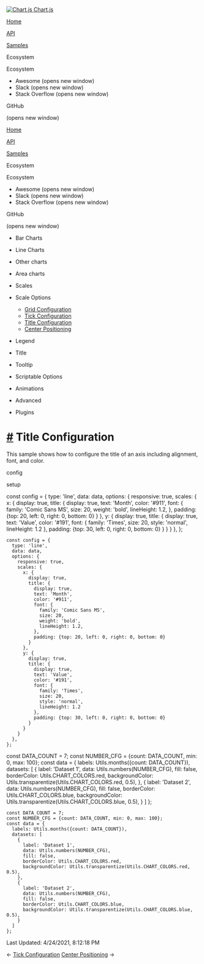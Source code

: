 <a href="/docs/3.2.0/" class="home-link router-link-active"><img src="/docs/3.2.0/favicon.ico" alt="Chart.js" class="logo" /> <span class="site-name can-hide">Chart.js</span></a>

<a href="/docs/3.2.0/" class="nav-link">Home</a>

<a href="/docs/3.2.0/api/" class="nav-link">API</a>

<a href="/docs/3.2.0/samples/" class="nav-link router-link-active">Samples</a>

<span class="title">Ecosystem</span> <span class="arrow down"></span>

<span class="title">Ecosystem</span> <span class="arrow right"></span>

-   Awesome
    <span class="sr-only">(opens new window)</span>
-   Slack
    <span class="sr-only">(opens new window)</span>
-   Stack Overflow
    <span class="sr-only">(opens new window)</span>

GitHub

<span class="sr-only">(opens new window)</span>

<a href="/docs/3.2.0/" class="nav-link">Home</a>

<a href="/docs/3.2.0/api/" class="nav-link">API</a>

<a href="/docs/3.2.0/samples/" class="nav-link router-link-active">Samples</a>

<span class="title">Ecosystem</span> <span class="arrow down"></span>

<span class="title">Ecosystem</span> <span class="arrow right"></span>

-   Awesome
    <span class="sr-only">(opens new window)</span>
-   Slack
    <span class="sr-only">(opens new window)</span>
-   Stack Overflow
    <span class="sr-only">(opens new window)</span>

GitHub

<span class="sr-only">(opens new window)</span>

-   Bar Charts <span class="arrow right"></span>

-   Line Charts <span class="arrow right"></span>

-   Other charts <span class="arrow right"></span>

-   Area charts <span class="arrow right"></span>

-   Scales <span class="arrow right"></span>

-   Scale Options <span class="arrow down"></span>

    -   <a href="/docs/3.2.0/samples/scale-options/grid.html" class="sidebar-link">Grid Configuration</a>
    -   <a href="/docs/3.2.0/samples/scale-options/ticks.html" class="sidebar-link">Tick Configuration</a>
    -   <a href="/docs/3.2.0/samples/scale-options/titles.html" class="active sidebar-link">Title Configuration</a>
    -   <a href="/docs/3.2.0/samples/scale-options/center.html" class="sidebar-link">Center Positioning</a>

-   Legend <span class="arrow right"></span>

-   Title <span class="arrow right"></span>

-   Tooltip <span class="arrow right"></span>

-   Scriptable Options <span class="arrow right"></span>

-   Animations <span class="arrow right"></span>

-   Advanced <span class="arrow right"></span>

-   Plugins <span class="arrow right"></span>

<a href="#title-configuration" class="header-anchor">#</a> Title Configuration
==============================================================================

This sample shows how to configure the title of an axis including alignment, font, and color.

config

setup

<a href="https://github.com/chartjs/Chart.js/blob/master/docs/samples/scale-options/titles.md" class="code-editor-tool fab fa-github fa-lg" title="View on GitHub"></a>

const config = { type: 'line', data: data, options: { responsive: true, scales: { x: { display: true, title: { display: true, text: 'Month', color: '\#911', font: { family: 'Comic Sans MS', size: 20, weight: 'bold', lineHeight: 1.2, }, padding: {top: 20, left: 0, right: 0, bottom: 0} } }, y: { display: true, title: { display: true, text: 'Value', color: '\#191', font: { family: 'Times', size: 20, style: 'normal', lineHeight: 1.2 }, padding: {top: 30, left: 0, right: 0, bottom: 0} } } } }, };

    const config = {
      type: 'line',
      data: data,
      options: {
        responsive: true,
        scales: {
          x: {
            display: true,
            title: {
              display: true,
              text: 'Month',
              color: '#911',
              font: {
                family: 'Comic Sans MS',
                size: 20,
                weight: 'bold',
                lineHeight: 1.2,
              },
              padding: {top: 20, left: 0, right: 0, bottom: 0}
            }
          },
          y: {
            display: true,
            title: {
              display: true,
              text: 'Value',
              color: '#191',
              font: {
                family: 'Times',
                size: 20,
                style: 'normal',
                lineHeight: 1.2
              },
              padding: {top: 30, left: 0, right: 0, bottom: 0}
            }
          }
        }
      },
    };

const DATA\_COUNT = 7; const NUMBER\_CFG = {count: DATA\_COUNT, min: 0, max: 100}; const data = { labels: Utils.months({count: DATA\_COUNT}), datasets: \[ { label: 'Dataset 1', data: Utils.numbers(NUMBER\_CFG), fill: false, borderColor: Utils.CHART\_COLORS.red, backgroundColor: Utils.transparentize(Utils.CHART\_COLORS.red, 0.5), }, { label: 'Dataset 2', data: Utils.numbers(NUMBER\_CFG), fill: false, borderColor: Utils.CHART\_COLORS.blue, backgroundColor: Utils.transparentize(Utils.CHART\_COLORS.blue, 0.5), } \] };

    const DATA_COUNT = 7;
    const NUMBER_CFG = {count: DATA_COUNT, min: 0, max: 100};
    const data = {
      labels: Utils.months({count: DATA_COUNT}),
      datasets: [
        {
          label: 'Dataset 1',
          data: Utils.numbers(NUMBER_CFG),
          fill: false,
          borderColor: Utils.CHART_COLORS.red,
          backgroundColor: Utils.transparentize(Utils.CHART_COLORS.red, 0.5),
        },
        {
          label: 'Dataset 2',
          data: Utils.numbers(NUMBER_CFG),
          fill: false,
          borderColor: Utils.CHART_COLORS.blue,
          backgroundColor: Utils.transparentize(Utils.CHART_COLORS.blue, 0.5),
        }
      ]
    };

<span class="prefix">Last Updated:</span> <span class="time">4/24/2021, 8:12:18 PM</span>

<span class="prev"> ← <a href="/docs/3.2.0/samples/scale-options/ticks.html" class="prev">Tick Configuration</a> </span> <span class="next"> [Center Positioning](/docs/3.2.0/samples/scale-options/center.html) → </span>
